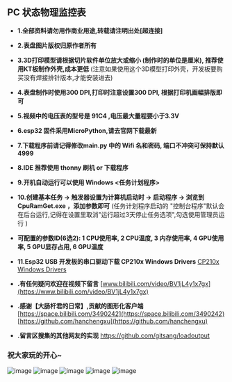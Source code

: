 ## PC 状态物理监控表
- **1.全部资料请勿用作商业用途,转载请注明出处[超连接]**
- **2.表盘图片版权归原作者所有**
- **3.3D打印模型请根据切片软件单位放大或缩小 (制作时的单位是厘米), 推荐使用KT板制作外壳,成本更低**
    (注意如果使用这个3D模型打印外壳，开发板要购买没有焊接排针版本,才能安装进去)
- **4.表盘制作时使用300 DPI,打印时注意设置300 DPI, 根据打印机画幅排版即可**
- **5.视频中的电压表的型号是 91C4 ,电压最大量程要小于3.3V**
- **6.esp32 固件采用MicroPython,请去官网下载最新**
- **7.下载程序前请记得修改main.py 中的 Wifi 名和密码, 端口不冲突可保持默认4999**
- **8.IDE 推荐使用 thonny 刷机 or 下载程序**
- **9.开机自动运行可以使用 Windows <任务计划程序>**
- **10.创建基本任务 -> 触发器设置为计算机启动时 -> 启动程序 -> 浏览到CpuRamGet.exe ，添加参数即可**
    (任务计划程序启动的 "控制台程序"默认会在后台运行,记得在设置里取消"运行超过3天停止任务选项",勾选使用管理员运行 )
- **可配置的参数ID(6选2):  1 CPU使用率, 2 CPU温度, 3 内存使用率, 4 GPU使用率, 5 GPU显存占用, 6 GPU温度**
- **11.Esp32 USB 开发板的串口驱动下载 CP210x Windows Drivers** [CP210x Windows Drivers](https://www.silabs.com/developers/usb-to-uart-bridge-vcp-drivers)


- **.有任何疑问欢迎在视频下留言**
[www.bilibili.com/video/BV1jL4y1x7gx](https://www.bilibili.com/video/BV1jL4y1x7gx)

- **.感谢【大肠杆君的日常】,贡献的图形化客户端**
[https://space.bilibili.com/3490242](https://space.bilibili.com/3490242)
[https://github.com/hanchengxu](https://github.com/hanchengxu)

- **.留言区搜集的其他网友的实现**
https://github.com/gitsang/loadoutput

### 祝大家玩的开心~

![image](https://github.com/ShaderFallback/CpuRamGet/blob/main/Image/成品展示1.jpg)
![image](https://github.com/ShaderFallback/CpuRamGet/blob/main/Image/成品展示2.jpg)
![image](https://github.com/ShaderFallback/CpuRamGet/blob/main/Image/接线图.png)
![image](https://github.com/ShaderFallback/CpuRamGet/blob/main/Image/硬件清单.jpg)
![image](https://github.com/ShaderFallback/CpuRamGet/blob/main/Image/组装细节.jpg)
